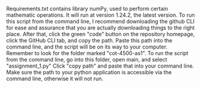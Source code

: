 Requirements.txt contains library numPy, used to perform certain mathematic operations. It will run at version 1.24.2, the latest version. To run this script from the command line, I recommend downloading the github CLI for ease and assurance that you are actually downloading things to the right place. After that, click the green "code" button on the repository homepage, click the GitHub CLI tab, and copy the path. Paste this path into the command line, and the script will be on its way to your computer. Remember to look for the folder marked "cot-4500-as1". To run the script from the command line, go into this folder, open main, and select "assignment_1.py" Click "copy path" and paste that into your command line. Make sure the path to your python application is accessible via the command line, otherwise it will not run.
